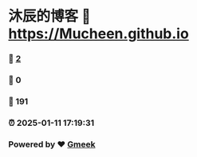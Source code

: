 # 沐辰的博客 :link: https://Mucheen.github.io 
### :page_facing_up: [2](https://Mucheen.github.io/tag.html) 
### :speech_balloon: 0 
### :hibiscus: 191 
### :alarm_clock: 2025-01-11 17:19:31 
### Powered by :heart: [Gmeek](https://github.com/Meekdai/Gmeek)
